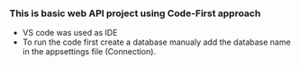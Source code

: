 ### This is basic web API project using Code-First approach
- VS code was used as IDE
- To run the code first create a database manualy add the database name in  the appsettings file (Connection). 
